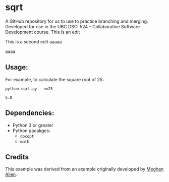 # sqrt

A GitHub repository for us to use to practice branching and merging. Developed for use in the UBC DSCI 524 - Collaborative Software Development course.
This is an edit

This is a second edit aaaaa

aaaa

## Usage:

For example, to calculate the square root of 25:
```
python sqrt.py --n=25
```

```
5.0
```

## Dependencies:
- Python 3 or greater
- Python pacakges:
  - `docopt`
  - `math`

## Credits

This example was derived from an example originally developed by [Meghan Allen](https://www.cs.ubc.ca/~meghana/).
